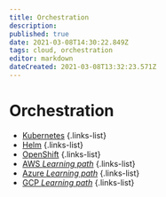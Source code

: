```yaml
---
title: Orchestration
description: 
published: true
date: 2021-03-08T14:30:22.849Z
tags: cloud, orchestration
editor: markdown
dateCreated: 2021-03-08T13:32:23.571Z
---
```


# Orchestration
- [Kubernetes](/training/cloud_and_devops/tbd)
{.links-list}
- [Helm](/training/cloud_and_devops/tbd)
{.links-list}
- [OpenShift](/training/cloud_and_devops/tbd)
{.links-list}
- [AWS *Learning path*](/training/cloud_and_devops/orchestration/aws)
{.links-list}
- [Azure *Learning path*](/training/cloud_and_devops/orchestration/azure)
{.links-list}
- [GCP *Learning path*](/training/cloud_and_devops/orchestration/gcp)
{.links-list}